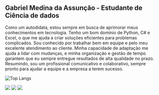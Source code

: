 ## Gabriel Medina da Assunção - Estudante de Ciência de dados

Como um autodidata, estou sempre em busca de aprimorar meus conhecimentos em tecnologia. Tenho um bom domínio de Python, C# e Excel, o que me ajuda a criar soluções eficientes para problemas complicados. Sou conhecido por trabalhar bem em equipe e pelo meu excelente atendimento ao cliente. Minha capacidade de adaptação me ajuda a lidar com mudanças, e minha organização e gestão de tempo garantem que eu sempre entregue resultados de alta qualidade no prazo. Resumindo, sou um profissional comunicativo e colaborativo, sempre pronto para ajudar a equipe e a empresa a terem sucesso.

![Top Langs](https://github-readme-stats.vercel.app/api/top-langs/?username=gabs4841&layout=compact&hide_progress=true&size_weight=0.5&count_weight=0.5&theme=tokyonight?hide=language1)

<div> 
  <a href="https://gabs4841.github.io/" target="_blank" rel=“noopener noreferrer”><img src="https://img.shields.io/badge/Portfolio-%23000000.svg?style=for-the-badge&logo=firefox&logoColor=#FF7139"></a>
  <a href="https://www.linkedin.com/in/gabriellmedina/" target="_blank" rel=“noopener noreferrer”><img src="https://img.shields.io/badge/-LinkedIn-%230077B5?style=for-the-badge&logo=linkedin&logoColor=white"></a> 
   <a href = "mailto:gabrielzao8@gmail.com" rel=“noopener noreferrer”><img src="https://img.shields.io/badge/-Gmail-%23333?style=for-the-badge&logo=gmail&logoColor=white"></a>
</div>

<!-- <a href="https://1drv.ms/x/s!AmZZckAaQe6kyi01H44dSRY6eQrg?e=rRrL99" target="_blank" rel=“noopener noreferrer”><img src="https://img.shields.io/badge/Microsoft_Excel-217346?style=for-the-badge&logo=microsoft-excel&logoColor=white"></a> -->
